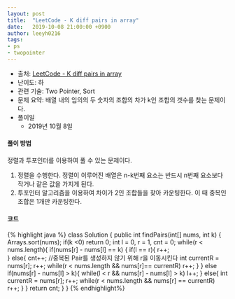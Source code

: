 ```yaml
---
layout: post
title:  "LeetCode - K diff pairs in array"
date:   2019-10-08 21:00:00 +0900
author: leeyh0216
tags:
- ps
- twopointer
---
```


- 출처: [LeetCode - K diff pairs in array](https://leetcode.com/problems/k-diff-pairs-in-an-array/)
- 난이도: 하
- 관련 기술: Two Pointer, Sort
- 문제 요약: 배열 내의 임의의 두 숫자의 조합의 차가 k인 조합의 갯수를 찾는 문제이다.
- 풀이일
  - 2019년 10월 8일
  
#### 풀이 방법

정렬과 투포인터를 이용하여 풀 수 있는 문제이다.

1. 정렬을 수행한다. 정렬이 이루어진 배열은 n-k번째 요소는 반드시 n번째 요소보다 작거나 같은 값을 가지게 된다.
2. 투포인터 알고리즘을 이용하여 차이가 2인 조합들을 찾아 카운팅한다. 이 때 중복인 조합은 1개만 카운팅한다.

#### 코드
{% highlight java %}
class Solution {
    public int findPairs(int[] nums, int k) {
    Arrays.sort(nums);
    if(k <0)
        return 0;
    int l = 0, r = 1, cnt = 0;
    while(r < nums.length){
      if(nums[r] - nums[l] == k) {
        if(l == r){
          r++;  
        }
        else{
          cnt++;
          //중복된 Pair를 생성하지 않기 위해 r을 이동시킨다
          int currentR = nums[r];
          r++;
          while(r < nums.length && nums[r]== currentR)
            r++; 
        }
      }
      else if(nums[r] - nums[l] > k){
        while(l < r && nums[r] - nums[l] > k)
          l++;
      }
      else{
        int currentR = nums[r];
        r++;
        while(r < nums.length && nums[r] == currentR)
          r++;
      }
    }
    return cnt;
  }
}
{% endhighlight%}
